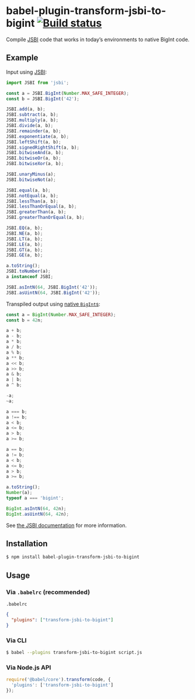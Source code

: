 # babel-plugin-transform-jsbi-to-bigint [![Build status](https://travis-ci.com/GoogleChromeLabs/babel-plugin-transform-jsbi-to-bigint.svg?branch=master)](https://travis-ci.com/GoogleChromeLabs/babel-plugin-transform-jsbi-to-bigint)

Compile [JSBI](https://github.com/GoogleChromeLabs/jsbi) code that works in today’s environments to native BigInt code.

## Example

Input using [JSBI](https://github.com/GoogleChromeLabs/jsbi):

```js
import JSBI from 'jsbi';

const a = JSBI.BigInt(Number.MAX_SAFE_INTEGER);
const b = JSBI.BigInt('42');

JSBI.add(a, b);
JSBI.subtract(a, b);
JSBI.multiply(a, b);
JSBI.divide(a, b);
JSBI.remainder(a, b);
JSBI.exponentiate(a, b);
JSBI.leftShift(a, b);
JSBI.signedRightShift(a, b);
JSBI.bitwiseAnd(a, b);
JSBI.bitwiseOr(a, b);
JSBI.bitwiseXor(a, b);

JSBI.unaryMinus(a);
JSBI.bitwiseNot(a);

JSBI.equal(a, b);
JSBI.notEqual(a, b);
JSBI.lessThan(a, b);
JSBI.lessThanOrEqual(a, b);
JSBI.greaterThan(a, b);
JSBI.greaterThanOrEqual(a, b);

JSBI.EQ(a, b);
JSBI.NE(a, b);
JSBI.LT(a, b);
JSBI.LE(a, b);
JSBI.GT(a, b);
JSBI.GE(a, b);

a.toString();
JSBI.toNumber(a);
a instanceof JSBI;

JSBI.asIntN(64, JSBI.BigInt('42'));
JSBI.asUintN(64, JSBI.BigInt('42'));
```

Transpiled output using [native `BigInt`s](https://developers.google.com/web/updates/2018/05/bigint):

```js
const a = BigInt(Number.MAX_SAFE_INTEGER);
const b = 42n;

a + b;
a - b;
a * b;
a / b;
a % b;
a ** b;
a << b;
a >> b;
a & b;
a | b;
a ^ b;

-a;
~a;

a === b;
a !== b;
a < b;
a <= b;
a > b;
a >= b;

a == b;
a != b;
a < b;
a <= b;
a > b;
a >= b;

a.toString();
Number(a);
typeof a === 'bigint';

BigInt.asIntN(64, 42n);
BigInt.asUintN(64, 42n);
```

See [the JSBI documentation](https://github.com/GoogleChromeLabs/jsbi) for more information.

## Installation

```sh
$ npm install babel-plugin-transform-jsbi-to-bigint
```

## Usage

### Via `.babelrc` (recommended)

`.babelrc`

```json
{
  "plugins": ["transform-jsbi-to-bigint"]
}
```

### Via CLI

```sh
$ babel --plugins transform-jsbi-to-bigint script.js
```

### Via Node.js API

```js
require('@babel/core').transform(code, {
  'plugins': ['transform-jsbi-to-bigint']
});
```
